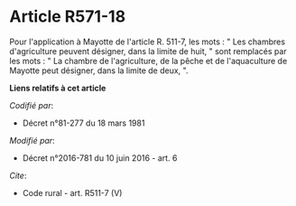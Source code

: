 # Article R571-18

Pour l'application à Mayotte de l'article R. 511-7, les mots : " Les chambres d'agriculture peuvent désigner, dans la limite
de huit, " sont remplacés par les mots : " La chambre de l'agriculture, de la pêche et de l'aquaculture de Mayotte peut
désigner, dans la limite de deux, ".

**Liens relatifs à cet article**

_Codifié par_:

  - Décret n°81-277 du 18 mars 1981

_Modifié par_:

  - Décret n°2016-781 du 10 juin 2016 - art. 6

_Cite_:

  - Code rural - art. R511-7 (V)

